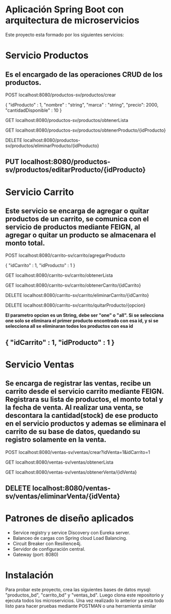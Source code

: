 # Aplicación Spring Boot con arquitectura de microservicios
Este proyecto esta formado por los siguientes servicios:

# Servicio Productos
Es el encargado de las operaciones CRUD de los productos.
--------------------------------------------------------------------------------------------------------
POST localhost:8080/productos-sv/productos/crear

{
"idProducto" : 1,
"nombre" : "string",
"marca" : "string",
"precio": 2000,
"cantidadDisponible" : 10
}

GET localhost:8080/productos-sv/productos/obtenerLista

GET localhost:8080/productos-sv/productos/obtenerProducto/{idProducto}

DELETE localhost:8080/productos-sv/productos/eliminarProducto/{idProducto}

PUT localhost:8080/productos-sv/productos/editarProducto/{idProducto}
--------------------------------------------------------------------------------------------------------

# Servicio Carrito
Este servicio se encarga de agregar o quitar productos de un carrito, se comunica
con el servicio de productos mediante FEIGN, al agregar o quitar un producto se 
almacenara el monto total.
--------------------------------------------------------------------------------------------------------
POST localhost:8080/carrito-sv/carrito/agregarProducto

{
"idCarrito" : 1,
"idProducto" : 1
}

GET localhost:8080/carrito-sv/carrito/obtenerLista

GET localhost:8080/carrito-sv/carrito/obtenerCarrito/{idCarrito}

DELETE localhost:8080/carrito-sv/carrito/eliminarCarrito/{idCarrito}

DELETE localhost:8080/carrito-sv/carrito/quitarProducto/{opcion}

****El parametro opcion es un String, debe ser "one" o "all". Si se selecciona one
solo se eliminara el primer producto encontrado con esa id, y si se selecciona all
se eliminaran todos los productos con esa id****

{
"idCarrito" : 1,
"idProducto" : 1
}
--------------------------------------------------------------------------------------------------------

# Servicio Ventas
Se encarga de registrar las ventas, recibe un carrito desde el servicio carrito mediante FEIGN.
Registrara su lista de productos, el monto total y la fecha de venta. Al realizar una venta, se
descontara la cantidad(stock) de ese producto en el servicio productos y ademas se eliminara el
carrito de su base de datos, quedando su registro solamente en la venta.
--------------------------------------------------------------------------------------------------------
POST localhost:8080/ventas-sv/ventas/crear?idVenta=1&idCarrito=1

GET localhost:8080/ventas-sv/ventas/obtenerLista

GET localhost:8080/ventas-sv/ventas/obtenerVenta/{idVenta}

DELETE localhost:8080/ventas-sv/ventas/eliminarVenta/{idVenta}
--------------------------------------------------------------------------------------------------------

# Patrones de diseño aplicados
* Service registry y service Discovery con Eureka server.
* Balanceo de cargas con Spring cloud Load Balancing.
* Circuit Breaker con Resilience4j.
* Servidor de configuración central.
* Gateway (port: 8080)

# Instalación
Para probar este proyecto, crea las siguientes bases de datos mysql: "productos_bd", "carrito_bd" y "ventas_bd". Luego 
clona este repositorio y ejecuta todos los microservicios. Una vez realizado lo anterior ya esta todo listo para hacer
pruebas mediante POSTMAN o una herramienta similar



